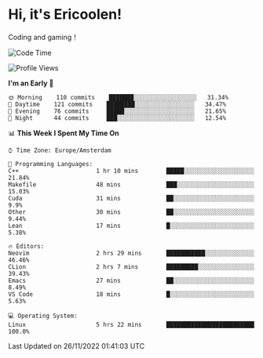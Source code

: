 # Hi, it's Ericoolen!
Coding and gaming！

<!--START_SECTION:waka-->
![Code Time](http://img.shields.io/badge/Code%20Time-536%20hrs%2035%20mins-blue)

![Profile Views](http://img.shields.io/badge/Profile%20Views-5-blue)

**I'm an Early 🐤** 

```text
🌞 Morning    110 commits    ███████░░░░░░░░░░░░░░░░░░   31.34% 
🌆 Daytime    121 commits    ████████░░░░░░░░░░░░░░░░░   34.47% 
🌃 Evening    76 commits     █████░░░░░░░░░░░░░░░░░░░░   21.65% 
🌙 Night      44 commits     ███░░░░░░░░░░░░░░░░░░░░░░   12.54%

```


📊 **This Week I Spent My Time On** 

```text
⌚︎ Time Zone: Europe/Amsterdam

💬 Programming Languages: 
C++                      1 hr 10 mins        █████░░░░░░░░░░░░░░░░░░░░   21.84% 
Makefile                 48 mins             ███░░░░░░░░░░░░░░░░░░░░░░   15.03% 
Cuda                     31 mins             ██░░░░░░░░░░░░░░░░░░░░░░░   9.9% 
Other                    30 mins             ██░░░░░░░░░░░░░░░░░░░░░░░   9.44% 
Lean                     17 mins             █░░░░░░░░░░░░░░░░░░░░░░░░   5.38%

🔥 Editors: 
Neovim                   2 hrs 29 mins       ███████████░░░░░░░░░░░░░░   46.46% 
CLion                    2 hrs 7 mins        █████████░░░░░░░░░░░░░░░░   39.43% 
Emacs                    27 mins             ██░░░░░░░░░░░░░░░░░░░░░░░   8.49% 
VS Code                  18 mins             █░░░░░░░░░░░░░░░░░░░░░░░░   5.63%

💻 Operating System: 
Linux                    5 hrs 22 mins       █████████████████████████   100.0%

```


 Last Updated on 26/11/2022 01:41:03 UTC
<!--END_SECTION:waka-->

